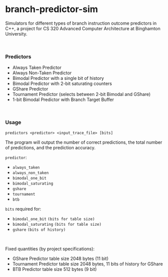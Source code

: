# branch-predictor-sim
Simulators for different types of branch instruction outcome predictors in C++, a project for CS 320 Advanced Computer Architecture at Binghamton University.

<br>

### Predictors

- Always Taken Predictor
- Always Non-Taken Predictor
- Bimodal Predictor with a single bit of history
- Bimodal Predictor with 2-bit saturating counters
- GShare Predictor
- Tournament Predictor (selects between 2-bit Bimodal and GShare)
- 1-bit Bimodal Predictor with Branch Target Buffer

<br>

### Usage

`predictors <predictor> <input_trace_file> [bits]`

The program will output the number of correct predictions, the total number of predictions, and the prediction accuracy.

`predictor`:

- `always_taken`
- `always_non_taken`
- `bimodal_one_bit`
- `bimodal_saturating`
- `gshare`
- `tournament`
- `btb`

`bits` required for:

- `bimodal_one_bit` `(bits for table size)`
- `bimodal_saturating` `(bits for table size)`
- `gshare` `(bits of history)`

<br>

Fixed quantities (by project specifications):

- GShare Predictor table size 2048 bytes (11 bit)
- Tournament Predictor table size 2048 bytes, 11 bits of history for GShare
- BTB Predictor table size 512 bytes (9 bit)
